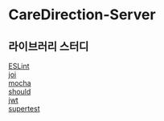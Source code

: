 # CareDirection-Server



## 라이브러리 스터디

[ESLint](./study/ESLint.md)
</br>
[joi](./study/joi.md)
</br>
[mocha](./study/mocha.md)
</br>
[should](./study/should.md)
</br>
[jwt](./study/jwt.md)
</br>
[supertest](./study/supertest.md)

